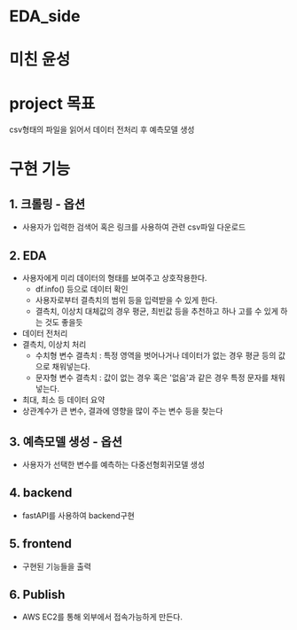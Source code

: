 # EDA_side
# 미친 윤성

# project 목표
csv형태의 파일을 읽어서 데이터 전처리 후 예측모델 생성

# 구현 기능
## 1. 크롤링 - 옵션
- 사용자가 입력한 검색어 혹은 링크를 사용하여 관련 csv파일 다운로드

## 2. EDA
- 사용자에게 미리 데이터의 형태를 보여주고 상호작용한다.
    - df.info() 등으로 데이터 확인
    - 사용자로부터 결측치의 범위 등을 입력받을 수 있게 한다.
    - 결측치, 이상치 대체값의 경우 평균, 최빈값 등을 추천하고 하나 고를 수 있게 하는 것도 좋을듯
- 데이터 전처리
- 결측치, 이상치 처리
    - 수치형 변수 결측치 : 특정 영역을 벗어나거나 데이터가 없는 경우 평균 등의 값으로 채워넣는다.
    - 문자형 변수 결측치 : 값이 없는 경우 혹은 '없음'과 같은 경우 특정 문자를 채워넣는다.
- 최대, 최소 등 데이터 요약
- 상관계수가 큰 변수, 결과에 영향을 많이 주는 변수 등을 찾는다

## 3. 예측모델 생성 - 옵션
- 사용자가 선택한 변수를 예측하는 다중선형회귀모델 생성

## 4. backend
- fastAPI를 사용하여 backend구현

## 5. frontend
- 구현된 기능들을 출력

## 6. Publish
- AWS EC2를 통해 외부에서 접속가능하게 만든다.